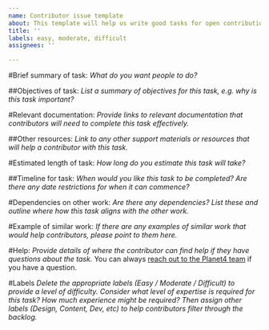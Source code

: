 ```yaml
---
name: Contributor issue template
about: This template will help us write good tasks for open contribution
title: ''
labels: easy, moderate, difficult
assignees: ''

---
```


#Brief summary of task:
*What do you want people to do?*

##Objectives of task:
*List a summary of objectives for this task, e.g. why is this task important?*

#Relevant documentation:
*Provide links to relevant documentation that contributors will need to complete this task effectively.*

##Other resources:
*Link to any other support materials or resources that will help a contributor with this task.*

#Estimated length of task:
*How long do you estimate this task will take?*

##Timeline for task:
*When would you like this task to be completed? Are there any date restrictions for when it can commence?*

#Dependencies on other work:
*Are there any dependencies? List these and outline where how this task aligns with the other work.*

#Example of similar work:
*If there are any examples of similar work that would help contributors, please point to them here.*

#Help:
*Provide details of where the contributor can find help if they have questions about the task.*
You can always [reach out to the Planet4 team](https://groups.google.com/u/1/a/greenpeace.org/g/planet4-group) if you have a question.

#Labels
*Delete the appropriate labels (Easy / Moderate / Difficult) to provide a level of difficulty. Consider what level of expertise is required for this task? How much experience might be required? Then assign other labels (Design, Content, Dev, etc) to help contributors filter through the backlog.*

